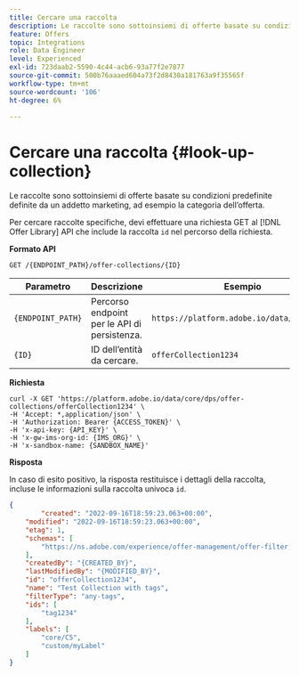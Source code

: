 ```yaml
---
title: Cercare una raccolta
description: Le raccolte sono sottoinsiemi di offerte basate su condizioni predefinite definite da un addetto marketing, ad esempio la categoria dell’offerta.
feature: Offers
topic: Integrations
role: Data Engineer
level: Experienced
exl-id: 723daab2-5590-4c44-acb6-93a77f2e7877
source-git-commit: 500b76aaaed604a73f2d8430a181763a9f35565f
workflow-type: tm+mt
source-wordcount: '106'
ht-degree: 6%

---
```


# Cercare una raccolta {#look-up-collection}

Le raccolte sono sottoinsiemi di offerte basate su condizioni predefinite definite da un addetto marketing, ad esempio la categoria dell’offerta.

Per cercare raccolte specifiche, devi effettuare una richiesta GET al [!DNL Offer Library] API che include la raccolta `id` nel percorso della richiesta.

**Formato API**

```http
GET /{ENDPOINT_PATH}/offer-collections/{ID}
```

| Parametro | Descrizione | Esempio |
| --------- | ----------- | ------- |
| `{ENDPOINT_PATH}` | Percorso endpoint per le API di persistenza. | `https://platform.adobe.io/data/core/dps/` |
| `{ID}` | ID dell’entità da cercare. | `offerCollection1234` |

**Richiesta**

```shell
curl -X GET 'https://platform.adobe.io/data/core/dps/offer-collections/offerCollection1234' \
-H 'Accept: *,application/json' \
-H 'Authorization: Bearer {ACCESS_TOKEN}' \
-H 'x-api-key: {API_KEY}' \
-H 'x-gw-ims-org-id: {IMS_ORG}' \
-H 'x-sandbox-name: {SANDBOX_NAME}'
```

**Risposta**

In caso di esito positivo, la risposta restituisce i dettagli della raccolta, incluse le informazioni sulla raccolta univoca `id`.

```json
{
        "created": "2022-09-16T18:59:23.063+00:00",
    "modified": "2022-09-16T18:59:23.063+00:00",
    "etag": 1,
    "schemas": [
        "https://ns.adobe.com/experience/offer-management/offer-filter;version=0.4"
    ],
    "createdBy": "{CREATED_BY}",
    "lastModifiedBy": "{MODIFIED_BY}",
    "id": "offerCollection1234",
    "name": "Test Collection with tags",
    "filterType": "any-tags",
    "ids": [
        "tag1234"
    ],
    "labels": [
        "core/C5",
        "custom/myLabel"
    ]
}
```

